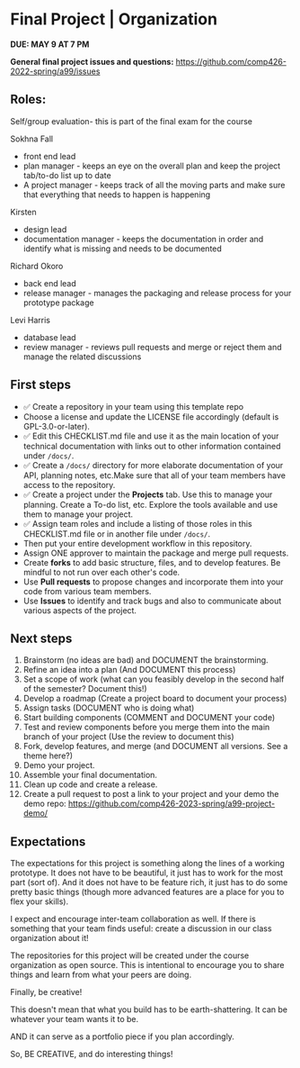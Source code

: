 # Final Project | Organization
**DUE: MAY 9 AT 7 PM**

**General final project issues and questions:** https://github.com/comp426-2022-spring/a99/issues

## Roles:
Self/group evaluation- this is part of the final exam for the course

Sokhna Fall
- front end lead
- plan manager - keeps an eye on the overall plan and keep the project tab/to-do list up to date
- A project manager - keeps track of all the moving parts and make sure that everything that needs to happen is happening

Kirsten 
- design lead
- documentation manager - keeps the documentation in order and identify what is missing and needs to be documented

Richard Okoro
- back end lead
- release manager - manages the packaging and release process for your prototype package

Levi Harris
- database lead
- review manager - reviews pull requests and merge or reject them and manage the related discussions

## First steps

- ✅ Create a repository in your team using this template repo
- Choose a license and update the LICENSE file accordingly (default is GPL-3.0-or-later). 
- ✅ Edit this CHECKLIST.md file and use it as the main location of your technical documentation with links out to other information contained under `/docs/`.
- ✅ Create a `/docs/` directory for more elaborate documentation of your API, planning notes, etc.Make sure that all of your team members have access to the repository.
- ✅ Create a project under the **Projects** tab. Use this to manage your planning. Create a To-do list, etc. Explore the tools available and use them to manage your project.
- ✅ Assign team roles and include a listing of those roles in this CHECKLIST.md file or in another file under `/docs/`.
- Then put your entire development workflow in this repository.
- Assign ONE approver to maintain the package and merge pull requests.
- Create **forks** to add basic structure, files, and to develop features. Be mindful to not run over each other's code.
- Use **Pull requests** to propose changes and incorporate them into your code from various team members. 
- Use **Issues** to identify and track bugs and also to communicate about various aspects of the project.

## Next steps
1. Brainstorm (no ideas are bad) and DOCUMENT the brainstorming.
2. Refine an idea into a plan (And DOCUMENT this process)
3. Set a scope of work (what can you feasibly develop in the second half of the semester? Document this!)
4. Develop a roadmap (Create a project board to document your process)
5. Assign tasks (DOCUMENT who is doing what)
6. Start building components (COMMENT and DOCUMENT your code)
7. Test and review components before you merge them into the main branch of your project (Use the review to document this) 
8. Fork, develop features, and merge (and DOCUMENT all versions. See a theme here?)
9. Demo your project. 
10. Assemble your final documentation.
11. Clean up code and create a release.
12. Create a pull request to post a link to your project and your demo the demo repo: https://github.com/comp426-2023-spring/a99-project-demo/

## Expectations

The expectations for this project is something along the lines of a working prototype.
It does not have to be beautiful, it just has to work for the most part (sort of).
And it does not have to be feature rich, it just has to do some pretty basic things (though more advanced features are a place for you to flex your skills).

I expect and encourage inter-team collaboration as well.
If there is something that your team finds useful: create a discussion in our class organization about it!

The repositories for this project will be created under the course organization as open source.
This is intentional to encourage you to share things and learn from what your peers are doing.  

Finally, be creative!

This doesn't mean that what you build has to be earth-shattering.
It can be whatever your team wants it to be.

AND it can serve as a portfolio piece if you plan accordingly.

So, BE CREATIVE, and do interesting things!
